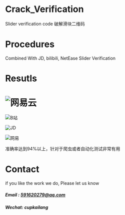 # Crack_Verification
Slider verification code 破解滑块二维码

# Procedures
Combined With JD, bilibili, NetEase Slider Verification

# Resutls

# ![网易云](http://wiki.kailanghuang.club/images/6eaefc62-c2a5-4f49-484c-a4c35b3ca4db.gif)


![B站](https://qcloudtest-1253784566.cos.ap-guangzhou.myqcloud.com/ezgif.com-optimize.gif)


![JD](	https://qcloudtest-1253784566.cos.ap-guangzhou.myqcloud.com/JD_online-video-cutter.com.gif)

![网易](	https://qcloudtest-1253784566.cos.ap-guangzhou.myqcloud.com/Net_online-video-cutter.com%20(1).gif)

准确率达到94%以上，针对于爬虫或者自动化测试非常有用


# Contact
 if you like the work we do, Please let us know
##### Email : 591620279@qq.com
##### Wechat: cupkailang
